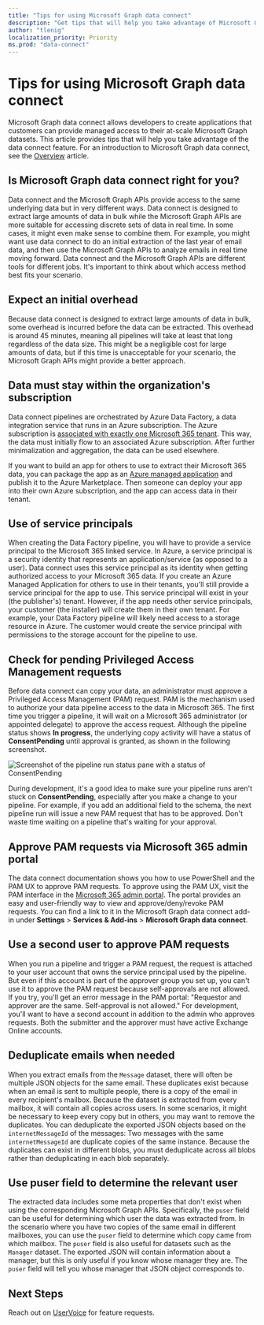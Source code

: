 ```yaml
---
title: "Tips for using Microsoft Graph data connect"
description: "Get tips that will help you take advantage of Microsoft Graph data connect."
author: "tlenig"
localization_priority: Priority
ms.prod: "data-connect"
---
```


# Tips for using Microsoft Graph data connect

Microsoft Graph data connect allows developers to create applications that customers can provide managed access to their at-scale Microsoft Graph datasets. This article provides tips that will help you take advantage of the data connect feature. For an introduction to Microsoft Graph data connect, see the [Overview](data-connect-concept-overview.md) article.

## Is Microsoft Graph data connect right for you?

Data connect and the Microsoft Graph APIs provide access to the same underlying data but in very different ways. Data connect is designed to extract large amounts of data in bulk while the Microsoft Graph APIs are more suitable for accessing discrete sets of data in real time. In some cases, it might even make sense to combine them. For example, you might want use data connect to do an initial extraction of the last year of email data, and then use the Microsoft Graph APIs to analyze emails in real time moving forward. Data connect and the Microsoft Graph APIs are different tools for different jobs. It's important to think about which access method best fits your scenario.

## Expect an initial overhead

Because data connect is designed to extract large amounts of data in bulk, some overhead is incurred before the data can be extracted. This overhead is around 45 minutes, meaning all pipelines will take at least that long regardless of the data size. This might be a negligible cost for large amounts of data, but if this time is unacceptable for your scenario, the Microsoft Graph APIs might provide a better approach.

## Data must stay within the organization's subscription

Data connect pipelines are orchestrated by Azure Data Factory, a data integration service that runs in an Azure subscription. The Azure subscription is [associated with exactly one Microsoft 365 tenant](/azure/active-directory/fundamentals/active-directory-how-subscriptions-associated-directory). This way, the data must initially flow to an associated Azure subscription. After further minimalization and aggregation, the data can be used elsewhere.

If you want to build an app for others to use to extract their Microsoft 365 data, you can package the app as an [Azure managed application](/azure/managed-applications/overview) and publish it to the Azure Marketplace. Then someone can deploy your app into their own Azure subscription, and the app can access data in their tenant. 

## Use of service principals

When creating the Data Factory pipeline, you will have to provide a service principal to the Microsoft 365 linked service. In Azure, a service principal is a security identity that represents an application/service (as opposed to a user). Data connect uses this service principal as its identity when getting authorized access to your Microsoft 365 data.
If you create an Azure Managed Application for others to use in their tenants, you'll still provide a service principal for the app to use. This service principal will exist in your (the publisher's) tenant. However, if the app needs other service principals, your customer (the installer) will create them in their own tenant. For example, your Data Factory pipeline will likely need access to a storage resource in Azure. The customer would create the service principal with permissions to the storage account for the pipeline to use.

## Check for pending Privileged Access Management requests

Before data connect can copy your data, an administrator must approve a Privileged Access Management (PAM) request. PAM is the mechanism used to authorize your data pipeline access to the data in Microsoft 365. The first time you trigger a pipeline, it will wait on a Microsoft 365 administrator (or appointed delegate) to approve the access request. Although the pipeline status shows **In progress**, the underlying copy activity will have a status of **ConsentPending** until approval is granted, as shown in the following screenshot.

![Screenshot of the pipeline run status pane with a status of ConsentPending](images/data-connect-tips.png)

During development, it's a good idea to make sure your pipeline runs aren't stuck on **ConsentPending**, especially after you make a change to your pipeline. For example, if you add an additional field to the schema, the next pipeline run will issue a new PAM request that has to be approved. Don't waste time waiting on a pipeline that's waiting for your approval.

## Approve PAM requests via Microsoft 365 admin portal

The data connect documentation shows you how to use PowerShell and the PAM UX to approve PAM requests. To approve using the PAM UX, visit the PAM interface in the [Microsoft 365 admin portal](https://admin.microsoft.com/Adminportal/Home?source=applauncher#/Settings/PrivilegedAccess). The portal provides an easy and user-friendly way to view and approve/deny/revoke PAM requests. You can find a link to it in the Microsoft Graph data connect add-in under **Settings** > **Services & Add-ins** > **Microsoft Graph data connect**.

## Use a second user to approve PAM requests

When you run a pipeline and trigger a PAM request, the request is attached to your user account that owns the service principal used by the pipeline. But even if this account is part of the approver group you set up, you can't use it to approve the PAM request because self-approvals are not allowed. If you try, you'll get an error message in the PAM portal: "Requestor and approver are the same. Self-approval is not allowed." For development, you'll want to have a second account in addition to the admin who approves requests. Both the submitter and the approver must have active Exchange Online accounts.

## Deduplicate emails when needed

When you extract emails from the `Message` dataset, there will often be multiple JSON objects for the same email. These duplicates exist because when an email is sent to multiple people, there is a copy of the email in every recipient's mailbox. Because the dataset is extracted from every mailbox, it will contain all copies across users. In some scenarios, it might be necessary to keep every copy but in others, you may want to remove the duplicates.
You can deduplicate the exported JSON objects based on the `internetMessageId` of the messages: Two messages with the same `internetMessageId` are duplicate copies of the same instance. Because the duplicates can exist in different blobs, you must deduplicate across all blobs rather than deduplicating in each blob separately.

## Use puser field to determine the relevant user

The extracted data includes some meta properties that don't exist when using the corresponding Microsoft Graph APIs. Specifically, the `puser` field can be useful for determining which user the data was extracted from. In the scenario where you have two copies of the same email in different mailboxes, you can use the `puser` field to determine which copy came from which mailbox.
The `puser` field is also useful for datasets such as the `Manager` dataset. The exported JSON will contain information about a manager, but this is only useful if you know whose manager they are. The `puser` field will tell you whose manager that JSON object corresponds to.

## Next Steps

Reach out on [UserVoice](https://techcommunity.microsoft.com/t5/microsoft-365-developer-platform/idb-p/Microsoft365DeveloperPlatform/label-name/Microsoft%20Graph) for feature requests.